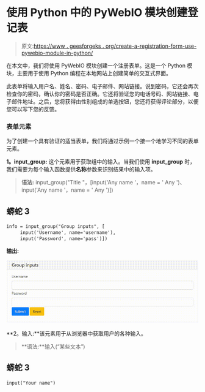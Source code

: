 # 使用 Python 中的 PyWebIO 模块创建登记表

> 原文:[https://www . geesforgeks . org/create-a-registration-form-use-pywebio-module-in-python/](https://www.geeksforgeeks.org/create-a-registration-form-using-pywebio-module-in-python/)

在本文中，我们将使用 PyWebIO 模块创建一个注册表单。这是一个 Python 模块，主要用于使用 Python 编程在本地网站上创建简单的交互式界面。

此表单将输入用户名、姓名、密码、电子邮件、网站链接。说到密码，它还会再次检查你的密码，确认你的密码是否正确。它还将验证您的电话号码、网站链接、电子邮件地址。之后，您将获得由性别组成的单选按钮，您还将获得评论部分，以便您可以写下您的反馈。

### **表单元素**

为了创建一个具有验证的适当表单，我们将通过示例一个接一个地学习不同的表单元素。

**1。input_group:** 这个元素用于获取组中的输入。当我们使用 **input_group** 时，我们需要为每个输入函数提供**名称**参数来识别结果中的输入项。

> **语法:** input_group("Title "，[input('Any name '，name = ' Any ')、input('Any name '，name = ' Any ')])

## 蟒蛇 3

```
info = input_group("Group inputs", [
     input('Username', name='username'),
     input('Password', name='pass')])
```

**输出:**

![](img/45638f4d181a6c35ecdf2edb28cc9f1a.png)

**2。输入:**该元素用于从浏览器中获取用户的各种输入。

> **语法:**输入(“某些文本”)

## 蟒蛇 3

```
input("Your name")
```